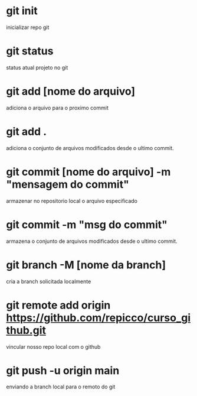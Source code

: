 # git init
inicializar repo git

# git status
status atual projeto no git

# git add [nome do arquivo]
adiciona o arquivo para o proximo commit

# git add .
adiciona o conjunto de arquivos modificados desde o ultimo commit.

# git commit [nome do arquivo] -m "mensagem do commit"
armazenar no repositorio local o arquivo especificado

# git commit -m "msg do commit"
armazena o conjunto de arquivos modificados desde o ultimo commit.

# git branch -M [nome da branch]
cria a branch solicitada localmente

# git remote add origin https://github.com/repicco/curso_github.git
vincular nosso repo local com o github

# git push -u origin main
enviando a branch local para o remoto do git